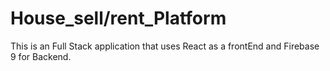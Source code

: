 # House_sell/rent_Platform
This is an Full Stack application that uses React as a frontEnd and Firebase 9 for Backend.
